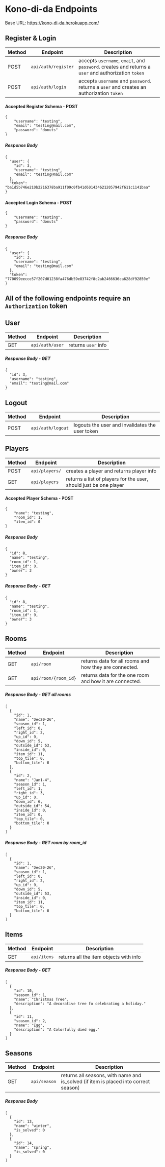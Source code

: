 # Kono-di-da Endpoints

Base URL: https://kono-di-da.herokuapp.com/


## Register & Login

Method | Endpoint | Description
------ | -------- | -----------
POST | `api/auth/register` | accepts `username`, `email`, and `password`. creates and returns a `user` and authorization `token`
POST | `api/auth/login` | accepts `username` and `password`. returns a `user` and creates an authorization `token`

#### Accepted Register Schema - POST

```
{
	"username": "testing",
	"email": "testing@mail.com",
	"password": "donuts"
}
```

##### Response Body

```
{
  "user": {
    "id": 3,
    "username": "testing",
    "email": "testing@mail.com"
  },
  "token": "ba1d5b746e210b2216378ba911f09c0fb41d6014346212057942f611c1141baa"
}
```

#### Accepted Login Schema - POST

```
{
	"username": "testing",
	"password": "donuts"
}
```

##### Response Body

```
{
  "user": {
    "id": 3,
    "username": "testing",
    "email": "testing@mail.com"
  },
  "token": "770099eecce57f207d01238fa476db59e83742f8c2ab2466636ca628df92850e"
}
```


## All of the following endpoints require an `Authorization` token


## User

Method | Endpoint | Description
------ | -------- | -----------
GET | `api/auth/user` | returns `user` info

##### Response Body - GET

```
{
  "id": 3,
  "username": "testing",
  "email": "testing@mail.com"
}
```


## Logout

Method | Endpoint | Description
------ | -------- | -----------
POST | `api/auth/logout` | logouts the user and invalidates the user token


## Players

Method | Endpoint | Description
------ | -------- | -----------
POST | `api/players/` | creates a player and returns player info
GET | `api/players` | returns a list of players for the user, should just be one player

#### Accepted Player Schema - POST

```
{
	"name": "testing",
	"room_id": 1,
	"item_id": 0
}
```

##### Response Body

```
{
  "id": 8,
  "name": "testing",
  "room_id": 1,
  "item_id": 0,
  "owner": 3
}
```

##### Response Body - GET

```
{
  "id": 8,
  "name": "testing",
  "room_id": 1,
  "item_id": 0,
  "owner": 3
}
```


## Rooms

Method | Endpoint | Description
------ | -------- | -----------
GET | `api/room` | returns data for all rooms and how they are connected.
GET | `api/room/{room_id}` | returns data for the one room and how it are connected.

##### Response Body - GET all rooms

```
[
  {
    "id": 1,
    "name": "Dec20-26",
    "season_id": 1,
    "left_id": 0,
    "right_id": 2,
    "up_id": 0,
    "down_id": 5,
    "outside_id": 53,
    "inside_id": 0,
    "item_id": 11,
    "top_tile": 0,
    "bottom_tile": 0
  },
  {
    "id": 2,
    "name": "Jan1-4",
    "season_id": 1,
    "left_id": 1,
    "right_id": 3,
    "up_id": 0,
    "down_id": 6,
    "outside_id": 54,
    "inside_id": 0,
    "item_id": 0,
    "top_tile": 0,
    "bottom_tile": 0
  }
]
```

##### Response Body - GET room by room_id

```
[
  {
    "id": 1,
    "name": "Dec20-26",
    "season_id": 1,
    "left_id": 0,
    "right_id": 2,
    "up_id": 0,
    "down_id": 5,
    "outside_id": 53,
    "inside_id": 0,
    "item_id": 11,
    "top_tile": 0,
    "bottom_tile": 0
  }
]
```


## Items

Method | Endpoint | Description
------ | -------- | -----------
GET | `api/items` | returns all the item objects with info

##### Response Body - GET

```
[
  {
    "id": 10,
    "season_id": 1,
    "name": "Christmas Tree",
    "description": "A decorative tree fo celebrating a holiday."
  },
  {
    "id": 11,
    "season_id": 2,
    "name": "Egg",
    "description": "A Colorfully died egg."
  }
]
```


## Seasons

Method | Endpoint | Description
------ | -------- | -----------
GET | `api/season` | returns all seasons, with name and is_solved (if item is placed into correct season)

##### Response Body

```
[
  {
    "id": 13,
    "name": "winter",
    "is_solved": 0
  },
  {
    "id": 14,
    "name": "spring",
    "is_solved": 0
  }
]
```
